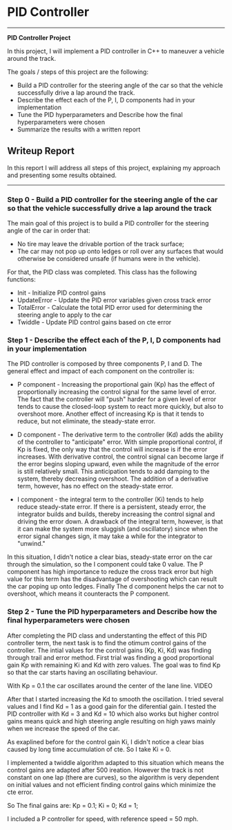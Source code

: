 # **PID Controller** 

---

**PID Controller Project**

In this project, I will implement a PID controller in C++ to maneuver a vehicle around the track.

The goals / steps of this project are the following:
* Build a PID controller for the steering angle of the car so that the vehicle successfully drive a lap around the track.
* Describe the effect each of the P, I, D components had in your implementation
* Tune the PID hyperparameters and Describe how the final hyperparameters were chosen
* Summarize the results with a written report


[//]: # (Image References)

[image1]: ./examples/center_image.jpg "Center Image"
[image2]: ./examples/model_loss.png "Visualization loss"

## Writeup Report

In this report I will address all steps of this project, explaining my approach and presenting some results obtained.

---
### Step 0 - Build a PID controller for the steering angle of the car so that the vehicle successfully drive a lap around the track

The main goal of this project is to build a PID controller for the steering angle of the car in order that:
* No tire may leave the drivable portion of the track surface;
* The car may not pop up onto ledges or roll over any surfaces that would otherwise be considered unsafe (if humans were in the vehicle).

For that, the PID class was completed. This class has the following functions:
* Init - Initialize PID control gains
* UpdateError - Update the PID error variables given cross track error
* TotalError - Calculate the total PID error used for determining the steering angle to apply to the car
* Twiddle - Update PID control gains based on cte error

### Step 1 - Describe the effect each of the P, I, D components had in your implementation

The PID controller is composed by three components P, I and D. The general effect and impact of each component on the controller is:

* P component - Increasing the proportional gain (Kp) has the effect of proportionally increasing the control signal for the same level of error. The fact that the controller will "push" harder for a given level of error tends to cause the closed-loop system to react more quickly, but also to overshoot more. Another effect of increasing Kp is that it tends to reduce, but not eliminate, the steady-state error.

* D component - The derivative term to the controller (Kd) adds the ability of the controller to "anticipate" error. With simple proportional control, if Kp is fixed, the only way that the control will increase is if the error increases. With derivative control, the control signal can become large if the error begins sloping upward, even while the magnitude of the error is still relatively small. This anticipation tends to add damping to the system, thereby decreasing overshoot. The addition of a derivative term, however, has no effect on the steady-state error.

* I component - the integral term to the controller (Ki) tends to help reduce steady-state error. If there is a persistent, steady error, the integrator builds and builds, thereby increasing the control signal and driving the error down. A drawback of the integral term, however, is that it can make the system more sluggish (and oscillatory) since when the error signal changes sign, it may take a while for the integrator to "unwind."


In this situation, I didn't notice a clear bias, steady-state error on the car through the simulation, so the I component could take 0 value. The P component has high importance to reduze the cross track error but high value for this term has the disadvantage of overshooting which can result the car poping up onto ledges. Finally The d component helps the car not to overshoot, which means it counteracts the P component.


### Step 2 - Tune the PID hyperparameters and Describe how the final hyperparameters were chosen

After completing the PID class and understanting the effect of this PID controller term, the next task is to find the otimum control gains of the controller. The intial values for the control gains (Kp, Ki, Kd) was finding through trail and error method. First trial was finding a good proportional gain Kp with remaining Ki and Kd with zero values. The goal was to find Kp so that the car starts having an oscillating behaviour.

With Kp = 0.1 the car oscillates around the center of the lane line. VIDEO

After that I started increasing the Kd to smooth the oscillation. I tried several values and I find Kd = 1 as a good gain for the diferential gain. I tested the PID controller with Kd = 3 and Kd = 10 which also works but higher control gains means quick and high steering angle resulting on high 
yaws mainly when we increase the speed of the car.

As exaplined before for the control gain Ki, I didn't notice a clear bias caused by long time accumulation of cte. So I take Ki = 0.

I implemented a twiddle algorithm adapted to this situation which means the control gains are adapted after 500 ireation. However the track is not constant on one lap (there are curves), so the algorithm is very dependent on initial values and not efficient finding control gains which minimize the cte error.

So The final gains are: Kp = 0.1; Ki = 0; Kd = 1;

I included a P controller for speed, with reference speed = 50 mph.


